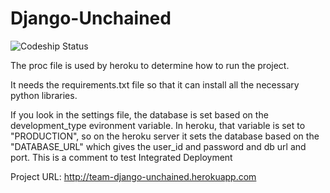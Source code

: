 # Django-Unchained
![Codeship Status](https://www.codeship.io/projects/8c5b7870-96cf-0132-19b3-76c54edd661d/status)

The proc file is used by heroku to determine how to run the project.

It needs the requirements.txt file so that it can install all the necessary python libraries.

If you look in the settings file, the database is set based on the development_type evironment variable.
In heroku, that variable is set to "PRODUCTION", so on the heroku server it sets the database based on the "DATABASE_URL" which gives
the user_id and password and db url and port.
This is a comment to test Integrated Deployment

Project URL:
http://team-django-unchained.herokuapp.com


